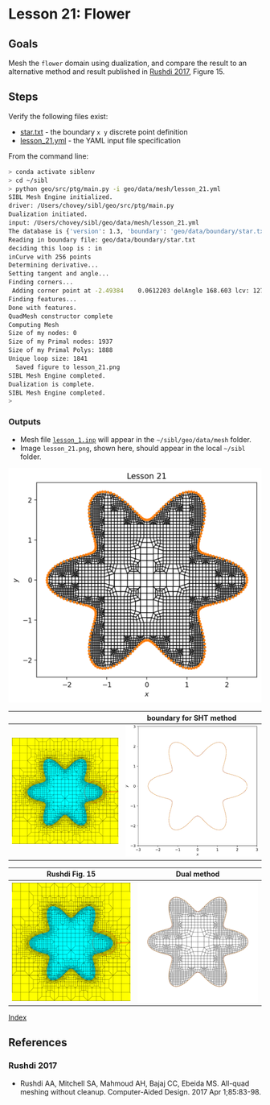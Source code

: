 # Lesson 21: Flower

## Goals

Mesh the `flower` domain using dualization, and compare the result to an alternative method and result published in [Rushdi 2017](#rushdi-2017), Figure 15.

## Steps

Verify the following files exist:

* [star.txt](../../data/boundary/star.txt) - the boundary `x y` discrete point definition
* [lesson_21.yml](../../data/mesh/lesson_21.yml) - the YAML input file specification

From the command line:

```bash
> conda activate siblenv
> cd ~/sibl
> python geo/src/ptg/main.py -i geo/data/mesh/lesson_21.yml
SIBL Mesh Engine initialized.
driver: /Users/chovey/sibl/geo/src/ptg/main.py
Dualization initiated.
input: /Users/chovey/sibl/geo/data/mesh/lesson_21.yml
The database is {'version': 1.3, 'boundary': 'geo/data/boundary/star.txt', 'bounding_box': [[-2.6, -2.6], [2.6, 2.6]], 'resolution': 0.09, 'output_file': 'geo/data/mesh/lesson_21', 'boundary_refine': True, 'developer_output': True, 'figure': {'boundary_shown': True, 'dpi': 200, 'elements_shown': True, 'filename': 'lesson_21', 'format': 'png', 'frame': True, 'grid': False, 'label_x': '$x$', 'label_y': '$y$', 'latex': False, 'save': True, 'show': False, 'size': [6.0, 6.0], 'title': 'Lesson 21'}}
Reading in boundary file: geo/data/boundary/star.txt
deciding this loop is : in
inCurve with 256 points
Determining derivative...
Setting tangent and angle...
Finding corners...
 Adding corner point at -2.49384	0.0612203 delAngle 168.603 lcv: 127
Finding features...
Done with features.
QuadMesh constructor complete
Computing Mesh
Size of my nodes: 0
Size of my Primal nodes: 1937
Size of my Primal Polys: 1888
Unique loop size: 1841
  Saved figure to lesson_21.png
SIBL Mesh Engine completed.
Dualization is complete.
SIBL Mesh Engine completed.
>
```

### Outputs

* Mesh file [`lesson_1.inp`](../../data/mesh/lesson_r1.inp) will appear in the `~/sibl/geo/data/mesh` folder.
* Image `lesson_21.png`, shown here, should appear in the local `~/sibl` folder. 

![lesson_21](fig/lesson_21.png)

| | boundary for SHT method |
|:---:|:---:|
| ![](fig/rushdi_2017_fig_15.png) | ![](fig/lesson_21_boundary.png) |


| Rushdi Fig. 15 | Dual method |
|:---:|:---:|
| ![](fig/rushdi_2017_fig_15.png) | ![](fig/lesson_21_res=0.2_.png) |

[Index](README.md)

## References

### Rushdi 2017

* Rushdi AA, Mitchell SA, Mahmoud AH, Bajaj CC, Ebeida MS. All-quad meshing without cleanup. Computer-Aided Design. 2017 Apr 1;85:83-98.

